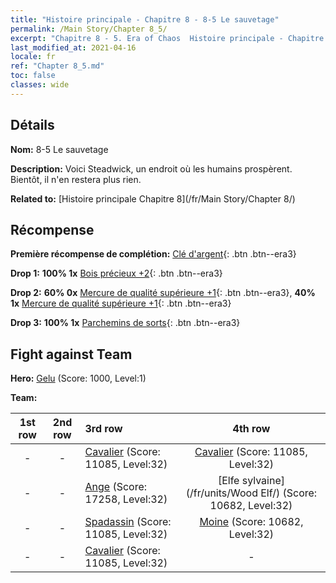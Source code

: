 ```yaml
---
title: "Histoire principale - Chapitre 8 - 8-5 Le sauvetage"
permalink: /Main Story/Chapter 8_5/
excerpt: "Chapitre 8 - 5. Era of Chaos  Histoire principale - Chapitre 8_5. 8-5 Le sauvetage"
last_modified_at: 2021-04-16
locale: fr
ref: "Chapter 8_5.md"
toc: false
classes: wide
---
```


## Détails

 **Nom:** 8-5 Le sauvetage

 **Description:** Voici Steadwick, un endroit où les humains prospèrent. Bientôt, il n'en restera plus rien.

 **Related to:** [Histoire principale Chapitre 8](/fr/Main Story/Chapter 8/)

## Récompense

 **Première récompense de complétion:** [Clé d'argent](/fr/Items/con_693/){: .btn .btn--era3}

 **Drop 1:** **100% 1x** [Bois précieux +2](/fr/Items/mat_27/){: .btn .btn--era3}

 **Drop 2:** **60% 0x** [Mercure de qualité supérieure +1](/fr/Items/mat_21/){: .btn .btn--era3}, **40% 1x** [Mercure de qualité supérieure +1](/fr/Items/mat_21/){: .btn .btn--era3}

 **Drop 3:** **100% 1x** [Parchemins de sorts](/fr/Items/con_694/){: .btn .btn--era3}


## Fight against Team
 **Hero:** [Gelu](/fr/heroes/Gelu/) (Score: 1000, Level:1)

 **Team:**


  | 1st row | 2nd row | 3rd row | 4th row |
  |:----:|:----:|:----|:----:|
  | - | - | [Cavalier](/fr/units/Cavalier/) (Score: 11085, Level:32)  | [Cavalier](/fr/units/Cavalier/) (Score: 11085, Level:32)  |
  | - | - | [Ange](/fr/units/Angel/) (Score: 17258, Level:32)  | [Elfe sylvaine](/fr/units/Wood Elf/) (Score: 10682, Level:32)  |
  | - | - | [Spadassin](/fr/units/Swordsman/) (Score: 11085, Level:32)  | [Moine](/fr/units/Monk/) (Score: 10682, Level:32)  |
  | - | - | [Cavalier](/fr/units/Cavalier/) (Score: 11085, Level:32)  | - |


